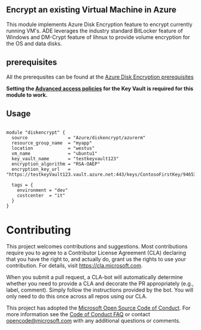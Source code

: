

## Encrypt an existing  Virtual Machine in Azure
This module implements Azure Disk Encryption feature to encrypt currently running VM's.  ADE leverages the industry standard BitLocker feature of Windows and DM-Crypt feature of lihnux to provide volume encryption for the OS and data disks.

## prerequisites
All the prerequsites can be found at the [Azure Disk Encryption prerequisites](https://docs.microsoft.com/en-us/azure/security/azure-security-disk-encryption-prerequisites)

**Setting the [Advanced access policies](https://docs.microsoft.com/en-us/azure/security/azure-security-disk-encryption-prerequisites#bkmk_KVper) for the Key Vault is required for this module to work.** 

## Usage


```hcl

module "diskencrypt" {
  source               = "Azure/diskencrypt/azurerm"
  resource_group_name  = "myapp"
  location             = "westus"
  vm_name              = "ubuntu1"
  key_vault_name       = "testkeyvault123"
  encryption_algorithm = "RSA-OAEP"
  encryption_key_url   = "https://testkeyVault123.vault.azure.net:443/keys/ContosoFirstKey/9465333262aa49468c7f0dad5a167ee8"
  
  tags = {
    environment = "dev"
    costcenter  = "it"
  }
}

```

# Contributing

This project welcomes contributions and suggestions.  Most contributions require you to agree to a
Contributor License Agreement (CLA) declaring that you have the right to, and actually do, grant us
the rights to use your contribution. For details, visit https://cla.microsoft.com.

When you submit a pull request, a CLA-bot will automatically determine whether you need to provide
a CLA and decorate the PR appropriately (e.g., label, comment). Simply follow the instructions
provided by the bot. You will only need to do this once across all repos using our CLA.

This project has adopted the [Microsoft Open Source Code of Conduct](https://opensource.microsoft.com/codeofconduct/).
For more information see the [Code of Conduct FAQ](https://opensource.microsoft.com/codeofconduct/faq/) or
contact [opencode@microsoft.com](mailto:opencode@microsoft.com) with any additional questions or comments.
